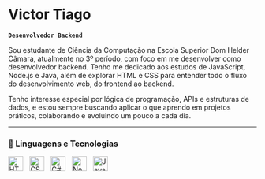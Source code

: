 # Victor Tiago

**`Desenvolvedor Backend`**

Sou estudante de Ciência da Computação na Escola Superior Dom Helder Câmara, atualmente no 3º período, com foco em me desenvolver como desenvolvedor backend.
Tenho me dedicado aos estudos de JavaScript, Node.js e Java, além de explorar HTML e CSS para entender todo o fluxo do desenvolvimento web, do frontend ao backend.

Tenho interesse especial por lógica de programação, APIs e estruturas de dados, e estou sempre buscando aplicar o que aprendo em projetos práticos, colaborando e evoluindo um pouco a cada dia.

---

### 🤖 Linguagens e Tecnologias

<img 
    align="left" 
    alt="HTML"
    title="HTML" 
    width="30px" 
    style="padding-right: 10px;" 
    src="https://cdn.jsdelivr.net/gh/devicons/devicon@latest/icons/html5/html5-original.svg" 
/>
<img 
    align="left" 
    alt="CSS" 
    title="CSS"
    width="30px" 
    style="padding-right: 10px;" 
    src="https://cdn.jsdelivr.net/gh/devicons/devicon@latest/icons/css3/css3-original.svg" 
/>
<img 
    align="left" 
    alt="C#" 
    title="C#"
    width="30px" 
    style="padding-right: 10px;" 
    src="https://cdn.jsdelivr.net/gh/devicons/devicon@latest/devicon.min.css" 
/>

<img
    align="left" 
    alt="NodeJs" 
    title="NodeJs"
    width="30px" 
    style="padding-right: 10px;" 
    src ="https://cdn.jsdelivr.net/gh/devicons/devicon@latest/icons/nodejs/nodejs-original.svg"
/>

<img
    align="left" 
    alt="Java" 
    title="Java"
    width="30px" 
    style="padding-right: 10px;" 
    src ="https://cdn.jsdelivr.net/gh/devicons/devicon@latest/icons/java/java-original.svg"
/>
          
